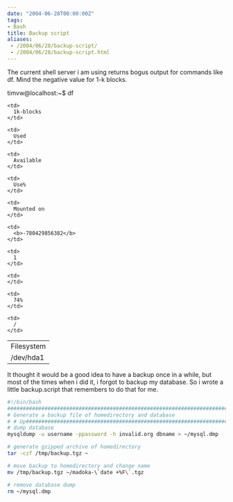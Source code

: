 ```yaml
---
date: "2004-06-28T00:00:00Z"
tags:
- Bash
title: Backup script
aliases:
 - /2004/06/28/backup-script/
 - /2004/06/28/backup-script.html
---
```

The current shell server i am using returns bogus output for commands like df. Mind the negative value for 1-k blocks.

timvw@localhost:~$ df

<table>
  <tr>
    <td>
      Filesystem
    </td>
    
    <td>
      1k-blocks
    </td>
    
    <td>
      Used
    </td>
    
    <td>
      Available
    </td>
    
    <td>
      Use%
    </td>
    
    <td>
      Mounted on
    </td>
  </tr>
  
  <tr>
    <td>
      /dev/hda1
    </td>
    
    <td>
      <b>-780429856382</b>
    </td>
    
    <td>
      1
    </td>
    
    <td>
    </td>
    
    <td>
      74%
    </td>
    
    <td>
      /
    </td>
  </tr>
</table>

It thought it would be a good idea to have a backup once in a while, but most of the times when i did it, i forgot to backup my database. So i wrote a little backup.script that remembers to do that for me.

```bash  
#!/bin/bash
############################################################################### 
# Generate a backup file of homedirectory and database
# # Up###############################################################################
# dump database
mysqldump -u username -ppassword -h invalid.org dbname > ~/mysql.dmp

# generate gzipped archive of homedirectory
tar -czf /tmp/backup.tgz ~

# move backup to homedirectory and change name
mv /tmp/backup.tgz ~/madoka-\`date +%F\`.tgz

# remove database dump
rm ~/mysql.dmp
```

